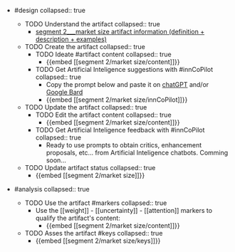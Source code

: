 
- #design
   collapsed:: true
  - TODO Understand the artifact
    collapsed:: true
    - [segment 2___market size artifact information (definition + description + examples)](https://go.innbok.com/#/page/innBoK%2Fsegment-%28id%29%2Fmarket-size%2Finfo)
  - TODO Create the artifact
     collapsed:: true
    - TODO Ideate #artifact content
      collapsed:: true
      - {{embed [[segment 2/market size/content]]}}
    - TODO Get Artificial Inteligence suggestions with #innCoPilot
      collapsed:: true
      - Copy the prompt below and paste it on [chatGPT](https://chat.openai.com) and/or [Google Bard](https://bard.google.com/chat)
      - {{embed [[segment 2/market size/innCoPilot]]}}
  - TODO Update the artifact
    collapsed:: true
    - TODO Edit the artifact content
     collapsed:: true
      - {{embed [[segment 2/market size/content]]}}
    - TODO Get Artificial Inteligence feedback with #innCoPilot
      collapsed:: true
      - Ready to use prompts to obtain critics, enhancement proposals, etc... from Artificial Inteligence chatbots. Comming soon...
  - TODO Update artifact status
    collapsed:: true
    - {{embed [[segment 2/market size]]}}


- #analysis
  collapsed:: true
  - TODO Use the artifact #markers
    collapsed:: true
    - Use the [[weight]] - [[uncertainty]] - [[attention]] markers to qualify the artifact's content:
      - {{embed [[segment 2/market size/content]]}}
  - TODO Asses the artifact #keys
    collapsed:: true
    - {{embed [[segment 2/market size/keys]]}}



